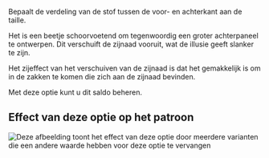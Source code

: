 Bepaalt de verdeling van de stof tussen de voor- en achterkant aan de taille.

Het is een beetje schoorvoetend om tegenwoordig een groter achterpaneel te ontwerpen. Dit verschuift de zijnaad vooruit, wat de illusie geeft slanker te zijn.

Het zijeffect van het verschuiven van de zijnaad is dat het gemakkelijk is om in de zakken te komen die zich aan de zijnaad bevinden.

Met deze optie kunt u dit saldo beheren.

## Effect van deze optie op het patroon

![Deze afbeelding toont het effect van deze optie door meerdere varianten die een andere waarde hebben voor deze optie te vervangen](paco\_waistbalance\_sample.svg "Effect van deze optie op het patroon")

